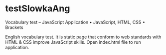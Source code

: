 # testSlowkaAng

Vocabulary test – JavaScript Application
    • JavaScript, HTML, CSS
    • Brackets

English vocabulary test. It is static page that conform to web standards with HTML & CSS improve JavaScript skills.
Open index.html file to run application.
